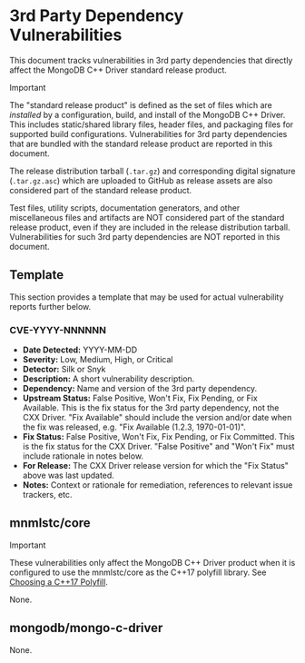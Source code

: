 # 3rd Party Dependency Vulnerabilities

This document tracks vulnerabilities in 3rd party dependencies that directly affect the MongoDB C++ Driver standard release product.

> [!IMPORTANT]
> The "standard release product" is defined as the set of files which are _installed_ by a configuration, build, and install of the MongoDB C++ Driver. This includes static/shared library files, header files, and packaging files for supported build configurations. Vulnerabilities for 3rd party dependencies that are bundled with the standard release product are reported in this document.
>
> The release distribution tarball (`.tar.gz`) and corresponding digital signature (`.tar.gz.asc`) which are uploaded to GitHub as release assets are also considered part of the standard release product.
>
> Test files, utility scripts, documentation generators, and other miscellaneous files and artifacts are NOT considered part of the standard release product, even if they are included in the release distribution tarball. Vulnerabilities for such 3rd party dependencies are NOT reported in this document.

## Template

This section provides a template that may be used for actual vulnerability reports further below.

### CVE-YYYY-NNNNNN

- **Date Detected:** YYYY-MM-DD
- **Severity:** Low, Medium, High, or Critical
- **Detector:** Silk or Snyk
- **Description:** A short vulnerability description.
- **Dependency:** Name and version of the 3rd party dependency.
- **Upstream Status:** False Positive, Won't Fix, Fix Pending, or Fix Available. This is the fix status for the 3rd party dependency, not the CXX Driver. "Fix Available" should include the version and/or date when the fix was released, e.g. "Fix Available (1.2.3, 1970-01-01)".
- **Fix Status:** False Positive, Won't Fix, Fix Pending, or Fix Committed. This is the fix status for the CXX Driver. "False Positive" and "Won't Fix" must include rationale in notes below.
- **For Release:** The CXX Driver release version for which the "Fix Status" above was last updated.
- **Notes:** Context or rationale for remediation, references to relevant issue trackers, etc.

## mnmlstc/core

> [!IMPORTANT]
> These vulnerabilities only affect the MongoDB C++ Driver product when it is configured to use the mnmlstc/core as the C++17 polyfill library. See [Choosing a C++17 Polyfill](https://www.mongodb.com/docs/languages/cpp/cpp-driver/current/polyfill-selection/).

None.

## mongodb/mongo-c-driver

None.
